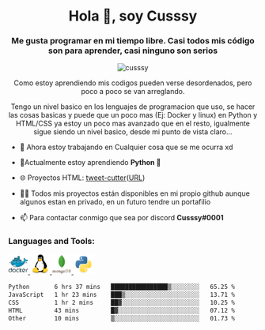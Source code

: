 <h1 align="center">Hola 👋, soy Cusssy</h1>
<h3 align="center">Me gusta programar en mi tiempo libre. Casi todos mis código son para aprender, casi ninguno son serios</h3>

<p align="center"> <img src="https://komarev.com/ghpvc/?username=cusssy&label=Profile%20views&color=0e75b6&style=flat" alt="cusssy" /> </p>
<p align="center">Como estoy aprendiendo mis codigos pueden verse desordenados, pero poco a poco se van arreglando.</p>
<p align="center">Tengo un nivel basico en los lenguajes de programacion que uso, se hacer las cosas basicas y puede que un poco mas (Ej: Docker y linux) en Python y HTML/CSS ya estoy un poco mas avanzado que en el resto, igualmente sigue siendo un nivel basico, desde mi punto de vista claro...</p>

- 🔭 Ahora estoy trabajando en Cualquier cosa que se me ocurra xd

- 🌱Actualmente estoy aprendiendo **Python 🐍**

- 🌐 Proyectos HTML: [tweet-cutter](https://github.com/Cusssy/tweet-cutter)([URL](cutter.cusssy.com))

- 👨‍💻 Todos mis proyectos están disponibles en mi propio github aunque algunos estan en privado, en un futuro tendre un portafilio

- 📫 Para contactar conmigo que sea por discord **Cusssy#0001**

<p align="left">
</p>

<h3 align="left">Languages and Tools:</h3>
<p align="left"> <a href="https://www.docker.com/" target="_blank" rel="noreferrer"> <img src="https://raw.githubusercontent.com/devicons/devicon/master/icons/docker/docker-original-wordmark.svg" alt="docker" width="40" height="40"/> </a> <a href="https://www.linux.org/" target="_blank" rel="noreferrer"> <img src="https://raw.githubusercontent.com/devicons/devicon/master/icons/linux/linux-original.svg" alt="linux" width="40" height="40"/> </a> <a href="https://www.mongodb.com/" target="_blank" rel="noreferrer"> <img src="https://raw.githubusercontent.com/devicons/devicon/master/icons/mongodb/mongodb-original-wordmark.svg" alt="mongodb" width="40" height="40"/> </a> <a href="https://www.python.org" target="_blank" rel="noreferrer"> <img src="https://raw.githubusercontent.com/devicons/devicon/master/icons/python/python-original.svg" alt="python" width="40" height="40"/> </a> </p>

<!--START_SECTION:waka-->

```text
Python       6 hrs 37 mins   ████████████████▒░░░░░░░░   65.25 %
JavaScript   1 hr 23 mins    ███▒░░░░░░░░░░░░░░░░░░░░░   13.71 %
CSS          1 hr 2 mins     ██▓░░░░░░░░░░░░░░░░░░░░░░   10.25 %
HTML         43 mins         █▓░░░░░░░░░░░░░░░░░░░░░░░   07.12 %
Other        10 mins         ▒░░░░░░░░░░░░░░░░░░░░░░░░   01.73 %
```

<!--END_SECTION:waka-->

